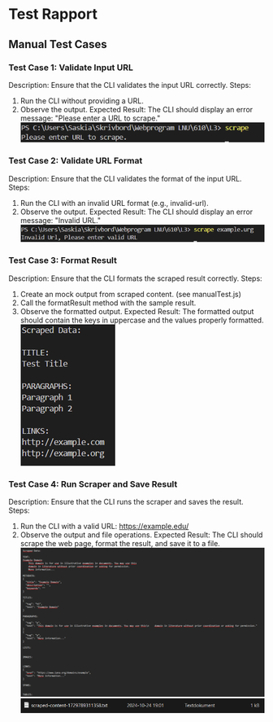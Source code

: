 # Test Rapport





## Manual Test Cases

### Test Case 1: Validate Input URL
Description: Ensure that the CLI validates the input URL correctly.
Steps:
1. Run the CLI without providing a URL.
2. Observe the output.
Expected Result: The CLI should display an error message: "Please enter a URL to scrape."
![Test](./img/test1.png)

### Test Case 2: Validate URL Format
Description: Ensure that the CLI validates the format of the input URL.
Steps:
1. Run the CLI with an invalid URL format (e.g., invalid-url).
1. Observe the output.
Expected Result: The CLI should display an error message: "Invalid URL."
![Test](./img/test2.png)

### Test Case 3: Format Result
Description: Ensure that the CLI formats the scraped result correctly.
Steps:
1. Create an mock output from scraped content. (see manualTest.js)
2. Call the formatResult method with the sample result.
3. Observe the formatted output.
Expected Result: The formatted output should contain the keys in uppercase and the values properly formatted.
![Test](/img/test3.png)

### Test Case 4: Run Scraper and Save Result
Description: Ensure that the CLI runs the scraper and saves the result.
Steps:
1. Run the CLI with a valid URL: https://example.edu/
2. Observe the output and file operations.
Expected Result: The CLI should scrape the web page, format the result, and save it to a file.
![Test](./img/test4.png)
![Test](./img/test5.png)